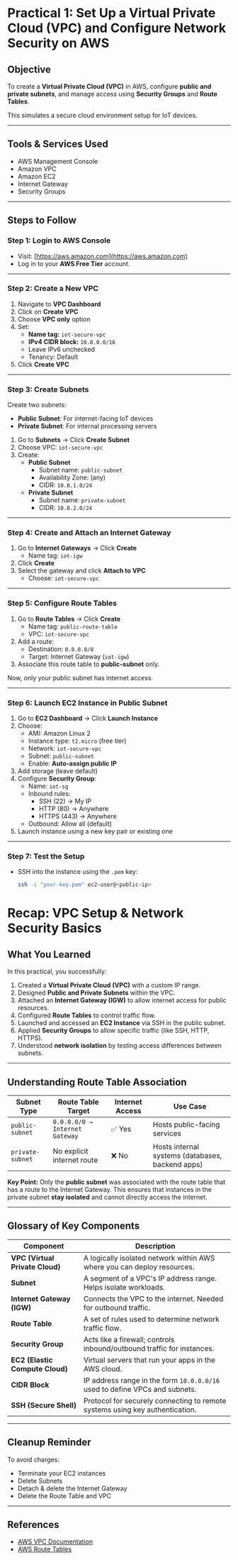 # Practical 1: Set Up a Virtual Private Cloud (VPC) and Configure Network Security on AWS

## Objective

To create a **Virtual Private Cloud (VPC)** in AWS, configure **public and private subnets**, and manage access using **Security Groups** and **Route Tables**.

This simulates a secure cloud environment setup for IoT devices.

---

## Tools & Services Used

- AWS Management Console
- Amazon VPC
- Amazon EC2
- Internet Gateway
- Security Groups

---

## Steps to Follow

### Step 1: Login to AWS Console

- Visit: [https://aws.amazon.com](https://aws.amazon.com)
- Log in to your **AWS Free Tier** account.

---

### Step 2: Create a New VPC

1. Navigate to **VPC Dashboard**
2. Click on **Create VPC**
3. Choose **VPC only** option
4. Set:
   - **Name tag:** `iot-secure-vpc`
   - **IPv4 CIDR block:** `10.0.0.0/16`
   - Leave IPv6 unchecked
   - Tenancy: Default
5. Click **Create VPC**

---

### Step 3: Create Subnets

Create two subnets:
- **Public Subnet**: For internet-facing IoT devices
- **Private Subnet**: For internal processing servers

1. Go to **Subnets** → Click **Create Subnet**
2. Choose VPC: `iot-secure-vpc`
3. Create:
   - **Public Subnet**
     - Subnet name: `public-subnet`
     - Availability Zone: (any)
     - CIDR: `10.0.1.0/24`
   - **Private Subnet**
     - Subnet name: `private-subnet`
     - CIDR: `10.0.2.0/24`

---

### Step 4: Create and Attach an Internet Gateway

1. Go to **Internet Gateways** → Click **Create**
   - Name tag: `iot-igw`
2. Click **Create**
3. Select the gateway and click **Attach to VPC**
   - Choose: `iot-secure-vpc`

---

### Step 5: Configure Route Tables

1. Go to **Route Tables** → Click **Create**
   - Name tag: `public-route-table`
   - VPC: `iot-secure-vpc`
2. Add a route:
   - Destination: `0.0.0.0/0`
   - Target: Internet Gateway (`iot-igw`)
3. Associate this route table to **public-subnet** only.

Now, only your public subnet has internet access.

---

### Step 6: Launch EC2 Instance in Public Subnet

1. Go to **EC2 Dashboard** → Click **Launch Instance**
2. Choose:
   - AMI: Amazon Linux 2
   - Instance type: `t2.micro` (free tier)
   - Network: `iot-secure-vpc`
   - Subnet: `public-subnet`
   - Enable: **Auto-assign public IP**
3. Add storage (leave default)
4. Configure **Security Group**:
   - Name: `iot-sg`
   - Inbound rules:
     - SSH (22) → My IP
     - HTTP (80) → Anywhere
     - HTTPS (443) → Anywhere
   - Outbound: Allow all (default)
5. Launch instance using a new key pair or existing one

---

### Step 7: Test the Setup

- SSH into the instance using the `.pem` key:
  ```bash
  ssh -i "your-key.pem" ec2-user@<public-ip>


# Recap: VPC Setup & Network Security Basics

## What You Learned

In this practical, you successfully:

1. Created a **Virtual Private Cloud (VPC)** with a custom IP range.
2. Designed **Public and Private Subnets** within the VPC.
3. Attached an **Internet Gateway (IGW)** to allow internet access for public resources.
4. Configured **Route Tables** to control traffic flow.
5. Launched and accessed an **EC2 Instance** via SSH in the public subnet.
6. Applied **Security Groups** to allow specific traffic (like SSH, HTTP, HTTPS).
7. Understood **network isolation** by testing access differences between subnets.

---

## Understanding Route Table Association

| Subnet Type      | Route Table Target            | Internet Access | Use Case                          |
|------------------|-------------------------------|------------------|-----------------------------------|
| `public-subnet`  | `0.0.0.0/0 → Internet Gateway`| ✅ Yes            | Hosts public-facing services      |
| `private-subnet` | No explicit internet route    | ❌ No             | Hosts internal systems (databases, backend apps)

**Key Point:** Only the **public subnet** was associated with the route table that has a route to the Internet Gateway. This ensures that instances in the private subnet **stay isolated** and cannot directly access the internet.

---

## Glossary of Key Components

| Component | Description |
|----------|-------------|
| **VPC (Virtual Private Cloud)** | A logically isolated network within AWS where you can deploy resources. |
| **Subnet** | A segment of a VPC's IP address range. Helps isolate workloads. |
| **Internet Gateway (IGW)** | Connects the VPC to the internet. Needed for outbound traffic. |
| **Route Table** | A set of rules used to determine network traffic flow. |
| **Security Group** | Acts like a firewall; controls inbound/outbound traffic for instances. |
| **EC2 (Elastic Compute Cloud)** | Virtual servers that run your apps in the AWS cloud. |
| **CIDR Block** | IP address range in the form `10.0.0.0/16` used to define VPCs and subnets. |
| **SSH (Secure Shell)** | Protocol for securely connecting to remote systems using key authentication. |

---

## Cleanup Reminder

To avoid charges:
- Terminate your EC2 instances
- Delete Subnets
- Detach & delete the Internet Gateway
- Delete the Route Table and VPC

---

## References

- [AWS VPC Documentation](https://docs.aws.amazon.com/vpc/latest/userguide/what-is-amazon-vpc.html)
- [AWS Route Tables](https://docs.aws.amazon.com/vpc/latest/userguide/VPC_Route_Tables.html)
